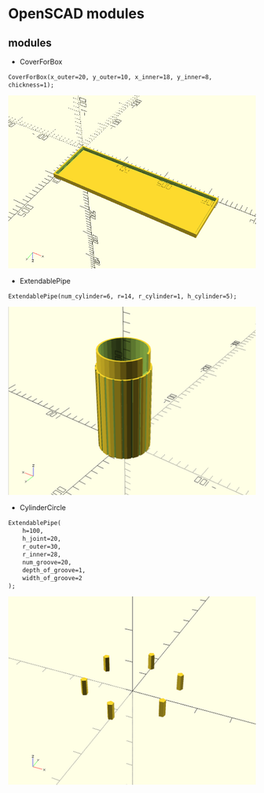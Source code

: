 # OpenSCAD modules

## modules

* CoverForBox

```
CoverForBox(x_outer=20, y_outer=10, x_inner=18, y_inner=8, chickness=1);
```

![CoverForBox.png](https://github.com/Drunkar/openscad_modules/blob/images/CoverForBox.png)

* ExtendablePipe

```
ExtendablePipe(num_cylinder=6, r=14, r_cylinder=1, h_cylinder=5);
```

![ExtendablePipe.png](https://github.com/Drunkar/openscad_modules/blob/images/ExtendablePipe.png)

* CylinderCircle

```
ExtendablePipe(
    h=100,
    h_joint=20,
    r_outer=30,
    r_inner=28,
    num_groove=20,
    depth_of_groove=1,
    width_of_groove=2
);
```

![CylinderCircle.png](https://github.com/Drunkar/openscad_modules/blob/images/CylinderCircle.png)